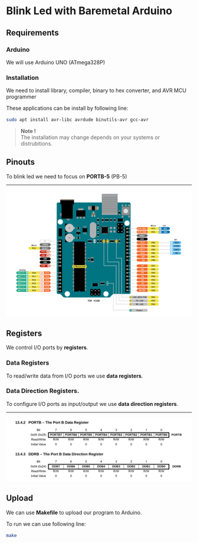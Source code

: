 # Blink Led with Baremetal Arduino

## Requirements

### Arduino

We will use Arduino UNO (ATmega328P)

### Installation

We need to install library, compiler, binary to hex converter, and AVR MCU programmer

These applications can be install by following line:

```bash
sudo apt install avr-libc avrdude binutils-avr gcc-avr
```

> **Note !** \
The installation may change depends on your systems or distrubitions.

## Pinouts

To blink led we need to focus on **PORTB-5** (PB-5)

---

<img src="Picture/arduino-pinout.png">

## Registers

We control I/O ports by **registers**.

### Data Registers

To read/write data from I/O ports we use **data registers**.

### Data Direction Registers.

To configure I/O ports as input/output we use **data direction registers**.

---

<img src="Picture/arduino-portb-registers.png">

## Upload

We can use **Makefile** to upload our program to Arduino.

To run we can use following line:

```bash
make
```